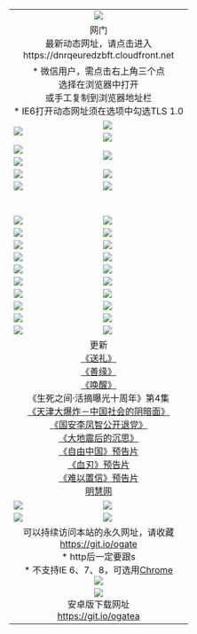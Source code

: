 ﻿<table>
  <tr></tr>
  <tr><td colspan=2 align=center><img src="https://cloud.githubusercontent.com/assets/11880933/13434984/f430fae2-e012-11e5-814f-c2df1e82b247.jpg" /></td></tr>
  <tr><td colspan=2 align=center>网门<br>最新动态网址，请点击进入
<br>https://dnrqeuredzbft.cloudfront.net
    </td>
  </tr>
  <tr>
    <td colspan=2 align=center>* 微信用户，需点击右上角三个点<br>选择在浏览器中打开<br>或手工复制到浏览器地址栏
    <br>* IE6打开动态网址须在选项中勾选TLS 1.0</td>
  </tr>
  <tr>
    <td rowspan=2><a href="https://dnrqeuredzbft.cloudfront.net/ogUP.aspx?name=11DKC.mp4&list=11DKC" target="_blank"><img src="https://dnrqeuredzbft.cloudfront.net/Up/11DKC1.jpg" /></a></td> 
    <td><div><a href="https://dnrqeuredzbft.cloudfront.net/ogUP.aspx?name=LRWS.mp4&list=LRWS" target="_blank"><img src="https://dnrqeuredzbft.cloudfront.net/Up/LRWS.jpg" /></a></td>
   </tr>
  <tr>
    <td><a href="https://dnrqeuredzbft.cloudfront.net/ogNiceVedio.aspx" target="_blank"><img src="https://dnrqeuredzbft.cloudfront.net/Up/11TGKDY.jpg" /></a></td>
  </tr>
  <tr>
    <td><a href="https://dnrqeuredzbft.cloudfront.net/ogUP.aspx?name=JQR.mp4&count=2" target="_blank"><img src="https://dnrqeuredzbft.cloudfront.net/Up/JQR.jpg" /></a></td>   
    <td rowspan=2><a href="https://dnrqeuredzbft.cloudfront.net/ogUP.aspx?name=JP.mp4&count=9" target="_blank"><img src="https://dnrqeuredzbft.cloudfront.net/Up/JP.jpg" /></td>
  </tr>
  <tr>
    <td><a href="https://dnrqeuredzbft.cloudfront.net/ogUP.aspx?name=WH.mp4" target="_blank"><img src="https://dnrqeuredzbft.cloudfront.net/Up/WH.jpg" /></a></td>
  </tr>
  <tr>
    <td><a href="https://dnrqeuredzbft.cloudfront.net/ogUP.aspx?name=SSZJ.mp4&list=SSZJ" target="_blank"><img src="https://dnrqeuredzbft.cloudfront.net/Up/SSZJ.jpg" /></a></td>
    <td><a href="https://dnrqeuredzbft.cloudfront.net/ogUP.aspx?name=1XQK.mp4&count=13" target="_blank"><img src="https://dnrqeuredzbft.cloudfront.net/Up/1XQK.jpg" /></a</td>
  </tr>
  <tr>
    <td><a href="https://dnrqeuredzbft.cloudfront.net/ogUP.aspx?name=ZY.mp4&count=2015|16" target="_blank"><img src="https://dnrqeuredzbft.cloudfront.net/Up/ZY.jpg" /></a</td>
    <td><a href="https://dnrqeuredzbft.cloudfront.net/ogUP.aspx?name=XTFY.mp4&count=B|2,A|24" target="_blank"><img src="https://dnrqeuredzbft.cloudfront.net/Up/XTFY.jpg" /></a></td>
  </tr>
  <tr height="40">
  </tr>
  <tr>
    <td><a href="https://dnrqeuredzbft.cloudfront.net/ogUP.aspx?name=4SQQ.mp4&list=4SQQ" target="_blank"><img src="https://dnrqeuredzbft.cloudfront.net/Up/4SQQ0.jpg"/></a></td>
    <td><a href="https://dnrqeuredzbft.cloudfront.net/ogUP.aspx?name=4SHQ.mp4&list=4SHQ" target="_blank"><img src="https://dnrqeuredzbft.cloudfront.net/Up/4SHQ0.jpg"/></a></td>
  </tr>
  <tr>
    <td><a href="https://dnrqeuredzbft.cloudfront.net/ogUP.aspx?name=4SZG.mp4&list=4SZG" target="_blank"><img src="https://dnrqeuredzbft.cloudfront.net/Up/4SZG0.jpg"/></a></td>
    <td><a href="https://dnrqeuredzbft.cloudfront.net/ogUP.aspx?name=4SDJ.mp4&list=4SDJ" target="_blank"><img src="https://dnrqeuredzbft.cloudfront.net/Up/4SDJ0.jpg"/></a></td>
  </tr>
  <tr>
    <td><a href="https://dnrqeuredzbft.cloudfront.net/ogUP.aspx?name=4SGX.mp4&list=4SGX" target="_blank"><img src="https://dnrqeuredzbft.cloudfront.net/Up/4SGX0.jpg"/></a></td>
    <td><a href="https://dnrqeuredzbft.cloudfront.net/ogUP.aspx?name=4SHD.mp4&list=4SHD" target="_blank"><img src="https://dnrqeuredzbft.cloudfront.net/Up/4SHD0.jpg"/></a></td>
  </tr>
  <tr>
    <td><a href="https://dnrqeuredzbft.cloudfront.net/ogUP.aspx?name=4CTX.mp4&list=4CTX" target="_blank"><img src="https://dnrqeuredzbft.cloudfront.net/Up/4CTX0.jpg"/></a></td>
    <td><a href="https://dnrqeuredzbft.cloudfront.net/ogUP.aspx?name=4CWZ.mp4&list=4CWZ" target="_blank"><img src="https://dnrqeuredzbft.cloudfront.net/Up/4CWZ0.jpg"/></a></td>
  </tr>
  <tr>
    <td><a href="https://dnrqeuredzbft.cloudfront.net/onUP.aspx?name=https://d1lqqjldbsh7xo.cloudfront.net/" target="_blank"><img src="https://dnrqeuredzbft.cloudfront.net/Up/0DTW.jpg"/></a></td>
    <td><a href="https://dnrqeuredzbft.cloudfront.net/onUP.aspx?name=https://d240ns8up8earz.cloudfront.net/acenter/" target="_blank"><img src="https://dnrqeuredzbft.cloudfront.net/Up/0TDW.jpg" /></a></td>
  </tr>
  <tr>
    <td><a href="https://dnrqeuredzbft.cloudfront.net/onUP.aspx?name=https://d4508d6vomz2p.cloudfront.net/gb/nsc413.htm" target="_blank"><img src="https://dnrqeuredzbft.cloudfront.net/Up/0DJY.jpg" /></a></td>
    <td><a href="https://dnrqeuredzbft.cloudfront.net/onUP.aspx?name=https://dilo7bqpjb57y.cloudfront.net/xtr/gb/prog204.html" target="_blank"><img src="https://dnrqeuredzbft.cloudfront.net/Up/0XTR.jpg" /></a></td>
  </tr>
  <tr>
    <td><a href="https://dnrqeuredzbft.cloudfront.net/onUP.aspx?name=https://d3aj00iefsmfgc.cloudfront.net/" target="_blank"><img src="https://dnrqeuredzbft.cloudfront.net/Up/0MHW.jpg" /></a></td>
    <td><a href="https://dnrqeuredzbft.cloudfront.net/onUP.aspx?name=https://d20wz7qt14x5d2.cloudfront.net/" target="_blank"><img src="https://dnrqeuredzbft.cloudfront.net/Up/0ZJW.jpg" /></a></td>
  </tr>
  <tr>
    <td><a href="https://dnrqeuredzbft.cloudfront.net/ogUP.aspx?name=0FG.zip" target="_blank"><img src="https://dnrqeuredzbft.cloudfront.net/Up/0FG.jpg" /></a></td>
    <td><a href="https://dnrqeuredzbft.cloudfront.net/ogUP.aspx?name=0FGA.apk" target="_blank"><img src="https://dnrqeuredzbft.cloudfront.net/Up/0FGA.jpg" /></a></td>
  </tr>
  <tr>
    <td><a href="https://dnrqeuredzbft.cloudfront.net/ogUP.aspx?name=0U.zip" target="_blank"><img src="https://dnrqeuredzbft.cloudfront.net/Up/0U.jpg" /></a></td>
    <td><a href="https://dnrqeuredzbft.cloudfront.net/ogUP.aspx?name=0UA.apk" target="_blank"><img src="https://dnrqeuredzbft.cloudfront.net/Up/0UA.jpg" /></a></td>
  </tr>
  <tr>
    <td><a href="https://dnrqeuredzbft.cloudfront.net/ogUP.aspx?name=0iPPOTV.zip" target="_blank"><img src="https://dnrqeuredzbft.cloudfront.net/Up/0iPPOTV.jpg" /></a></td>
    <td><a href="https://dnrqeuredzbft.cloudfront.net/ogUP.aspx?name=0iNTD.apk" target="_blank"><img src="https://dnrqeuredzbft.cloudfront.net/Up/0iNTD.jpg" /></a></td>
  </tr>
  <tr>
    <td colspan=2 align=center>更新<br>
      <a href="https://dnrqeuredzbft.cloudfront.net/ogUP.aspx?name=4ESL.mp4" target="_blank">《送礼》</a><br>
      <a href="https://dnrqeuredzbft.cloudfront.net/ogUP.aspx?name=4ESY.mp4" target="_blank">《善缘》</a><br>
      <a href="https://dnrqeuredzbft.cloudfront.net/ogUP.aspx?name=4EHX.mp4" target="_blank">《唤醒》</a><br>
      《生死之间·活摘曝光十周年》第4集</a><br>
      <a href="https://dnrqeuredzbft.cloudfront.net/ogUP.aspx?name=4TJDBZ.mp4" target="_blank">《天津大爆炸－中国社会的阴暗面》</a><br>
      <a href="https://dnrqeuredzbft.cloudfront.net/ogUP.aspx?name=4LFZ.mp4" target="_blank">《国安李凤智公开退党》</a><br>
      <a href="https://dnrqeuredzbft.cloudfront.net/ogUP.aspx?name=4DDZHDCS.mp4" target="_blank">《大地震后的沉思》</a><br>
      <a href="https://dnrqeuredzbft.cloudfront.net/ogUP.aspx?name=11ZYZG0.mp4" target="_blank">《自由中国》预告片</a><br>
      <a href="https://dnrqeuredzbft.cloudfront.net/ogUP.aspx?name=11XR.mp4" target="_blank">《血刃》预告片</a><br>
      <a href="https://dnrqeuredzbft.cloudfront.net/ogUP.aspx?name=11NYZX.mp4&count=2" target="_blank">《难以置信》预告片</a><br>
      <a href="https://dnrqeuredzbft.cloudfront.net/onUP.aspx?name=https://www.minghui.org/" target="_blank">明慧网</a></td>
    </td>
  </tr>
  <tr>
    <td><a href="https://dnrqeuredzbft.cloudfront.net/ogNice.aspx" target="_blank"><img src="https://dnrqeuredzbft.cloudfront.net/Up/0WCYY.jpg" /></a></td>
    <td><a href="https://dnrqeuredzbft.cloudfront.net/onCO.aspx?ob=600事物&op=增删改&args=WH1~%23类型6新闻%7c%23类型6评论&mode=" target="_blank"><img src="https://dnrqeuredzbft.cloudfront.net/Up/0WZTT.jpg" /></a></td> 
  </tr>
  <tr>
    <td><a href="https://dnrqeuredzbft.cloudfront.net/ogDY.aspx" target="_blank"><img src="https://dnrqeuredzbft.cloudfront.net/Up/0FK.jpg" /></a></td>
    <td><a href="https://dnrqeuredzbft.cloudfront.net/ogST.aspx" target="_blank"><img src="https://dnrqeuredzbft.cloudfront.net/Up/0ST.jpg" /></a></td> 
  </tr>
  <tr>
    <td colspan=2 align=center>可以持续访问本站的永久网址，请收藏<br/><a href="https://git.io/ogate" target="_blank">https://git.io/ogate</a><br/>* http后一定要跟s<br/>* 不支持IE 6、7、8，可选用<a href="https://dnrqeuredzbft.cloudfront.net/ogUP.aspx?name=0ChromePortable.zip">Chrome</a><br/><a href="https://dnrqeuredzbft.cloudfront.net/Up/0WMGDL2.png" target="_blank"><img src="https://dnrqeuredzbft.cloudfront.net/Up/0WMGD2.png"/></a></td>
  </tr>
  <tr>
    <td colspan=2 align=center><a href="https://dnrqeuredzbft.cloudfront.net/ogUP.aspx?name=0oGate.apk" target="_blank"><img src="https://cloud.githubusercontent.com/assets/11880933/13720399/75e143ee-e842-11e5-9f0a-1421f423c80f.jpg" /></a><br>安卓版下载网址<br><a href="https://git.io/ogatea">https://git.io/ogatea</a></td>
  </tr>
  <!--tr>
    <td colspan=2 align=center>可能失效的动态网址
    </td>
  </tr-->
</table>
